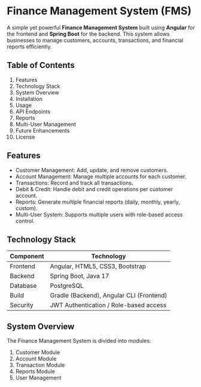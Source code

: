 # Finance Management System (FMS)

A simple yet powerful **Finance Management System** built using **Angular** for the frontend and **Spring Boot** for the backend. This system allows businesses to manage customers, accounts, transactions, and financial reports efficiently.

## Table of Contents
1. Features
2. Technology Stack
3. System Overview
4. Installation
5. Usage
6. API Endpoints
7. Reports
8. Multi-User Management
9. Future Enhancements
10. License

## Features
- Customer Management: Add, update, and remove customers.  
- Account Management: Manage multiple accounts for each customer.  
- Transactions: Record and track all transactions.  
- Debit & Credit: Handle debit and credit operations per customer account.  
- Reports: Generate multiple financial reports (daily, monthly, yearly, custom).  
- Multi-User System: Supports multiple users with role-based access control.  

## Technology Stack
| Component | Technology |
|-----------|------------|
| Frontend  | Angular, HTML5, CSS3, Bootstrap |
| Backend   | Spring Boot, Java 17 |
| Database  | PostgreSQL |
| Build     | Gradle (Backend), Angular CLI (Frontend) |
| Security  | JWT Authentication / Role-based access |

## System Overview
The Finance Management System is divided into modules:
1. Customer Module  
2. Account Module  
3. Transaction Module  
4. Reports Module  
5. User Management  
